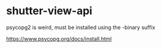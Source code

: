 # shutter-view-api

psycopg2 is weird, must be installed using the -binary suffix

https://www.psycopg.org/docs/install.html